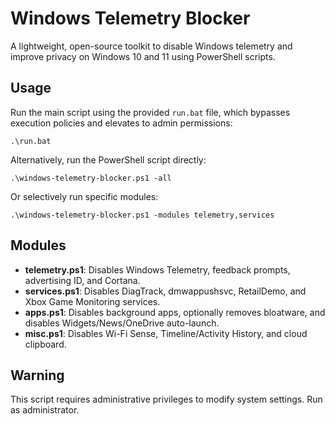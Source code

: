 # Windows Telemetry Blocker

A lightweight, open-source toolkit to disable Windows telemetry and improve privacy on Windows 10 and 11 using PowerShell scripts.

## Usage

Run the main script using the provided `run.bat` file, which bypasses execution policies and elevates to admin permissions:

```
.\run.bat
```

Alternatively, run the PowerShell script directly:

```
.\windows-telemetry-blocker.ps1 -all
```

Or selectively run specific modules:

```
.\windows-telemetry-blocker.ps1 -modules telemetry,services
```

## Modules

- **telemetry.ps1**: Disables Windows Telemetry, feedback prompts, advertising ID, and Cortana.
- **services.ps1**: Disables DiagTrack, dmwappushsvc, RetailDemo, and Xbox Game Monitoring services.
- **apps.ps1**: Disables background apps, optionally removes bloatware, and disables Widgets/News/OneDrive auto-launch.
- **misc.ps1**: Disables Wi-Fi Sense, Timeline/Activity History, and cloud clipboard.

## Warning

This script requires administrative privileges to modify system settings. Run as administrator.

